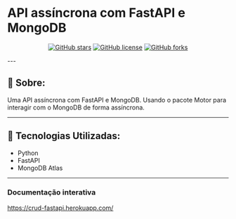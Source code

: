 # API assíncrona com FastAPI e MongoDB

<div align="center">

[![GitHub stars](https://img.shields.io/github/stars/MartinsMessias/crud-fastapi-mongodb)](https://github.com/MartinsMessias/crud-fastapi-mongodb)<space> <space>[![GitHub license](https://img.shields.io/github/license/MartinsMessias/crud-fastapi-mongodb)](https://github.com/MartinsMessias/crud-fastapi-mongodb/blob/master/LICENSE)<space> <space>[![GitHub forks](https://img.shields.io/github/forks/MartinsMessias/crud-fastapi-mongodb)](https://github.com/MartinsMessias/crud-fastapi-mongodb/)

</div>
---

## 📖 Sobre:

Uma API assíncrona com FastAPI e MongoDB. Usando o pacote Motor para interagir com o MongoDB de forma assíncrona.

--- 

## 🚀 Tecnologias Utilizadas:

- Python
- FastAPI
- MongoDB Atlas
--- 

### Documentação interativa
https://crud-fastapi.herokuapp.com/
